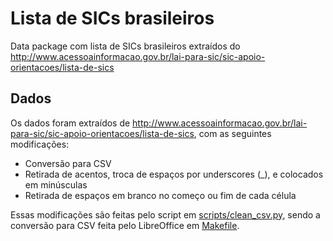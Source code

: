 # Lista de SICs brasileiros

Data package com lista de SICs brasileiros extraídos do
http://www.acessoainformacao.gov.br/lai-para-sic/sic-apoio-orientacoes/lista-de-sics

## Dados

Os dados foram extraídos de http://www.acessoainformacao.gov.br/lai-para-sic/sic-apoio-orientacoes/lista-de-sics, com as seguintes modificações:

* Conversão para CSV
* Retirada de acentos, troca de espaços por underscores (\_), e colocados em
  minúsculas
* Retirada de espaços em branco no começo ou fim de cada célula

Essas modificações são feitas pelo script em
[scripts/clean_csv.py](scripts/clean_csv.py), sendo a conversão para CSV feita
pelo LibreOffice em [Makefile](Makefile).
